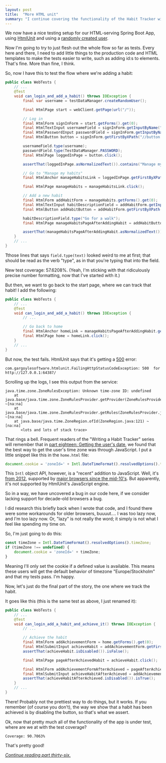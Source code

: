```yaml
---
layout: post
title:  "More HTML unit"
summary: "I continue covering the functionality of the Habit Tracker with tests using the HtmlUnit framework, deal with missing support of the ECMAScript Internationalization API and get my test coverage up to 90%."
---
```

We now have a nice testing setup for our HTML-serving Spring Boot App, using [HtmlUnit](/posts/2023-02-18-html-unit-testing) and using a [randomly created user](/posts/2023-02-19-creating-random-test-users). 

Now I'm going to try to just flesh out the whole flow so far as tests. Every here and there, I need to add little things to the production code and HTML templates to make the tests easier to write, such as adding id:s to elements. That's fine. More than fine, I think.

So, now I have this to test the flow where we're adding a habit:

```java
public class WebTests {
    // ...
    @Test
    void can_login_and_add_a_habit() throws IOException {
        final var username = testDataManager.createRandomUser();

        final HtmlPage start = webClient.getPage(url("/"));

        // Log in
        final HtmlForm signInForm = start.getForms().get(0);
        final HtmlTextInput usernameField = signInForm.getInputByName("username");
        final HtmlPasswordInput passwordField = signInForm.getInputByName("password");
        final HtmlButton button = signInForm.getFirstByXPath("//button[@type='submit']");

        usernameField.type(username);
        passwordField.type(TestDataManager.PASSWORD);
        final HtmlPage loggedInPage = button.click();

        assertThat(loggedInPage.asNormalizedText()).contains("Manage my habits");

        // Go to "Manage my habits"
        final HtmlAnchor manageHabitsLink = loggedInPage.getFirstByXPath("//a[@id='manage-habits']");

        final HtmlPage manageHabits = manageHabitsLink.click();

        // Add a new habit
        final HtmlForm addHabitForm = manageHabits.getForms().get(0);
        final HtmlTextInput habitDescriptionField = addHabitForm.getInputByName("description");
        final HtmlButton addHabitButton = addHabitForm.getFirstByXPath("//button[@type='submit']");

        habitDescriptionField.type("Go for a walk");
        final HtmlPage manageHabitsPageAfterAddingHabit = addHabitButton.click();

        assertThat(manageHabitsPageAfterAddingHabit.asNormalizedText()).contains("Go for a walk");
    }
    // ...
}
```

Tthose lines that says `field.type(text)` looked weird to me at first; that should be read as the verb "type", as in that you're typing that into the field.

New test coverage: 57.6208%. (Yeah, I'm sticking with that ridiculously precise number formatting, now that I've started with it.) 

But then, we want to go back to the start page, where we can track that habit! I add the following:

```java
public class WebTests {
    // ...
    @Test
    void can_login_and_add_a_habit() throws IOException {
        // ...

        // Go back to home
        final HtmlAnchor homeLink = manageHabitsPageAfterAddingHabit.getAnchorByHref("/");
        final HtmlPage home = homeLink.click();
    }
    // ...
}
```

But now, the test fails. HtmlUnit says that it's getting a [500](https://http.cat/500) error:

```
com.gargoylesoftware.htmlunit.FailingHttpStatusCodeException: 500  for http://127.0.0.1:64387/
```

Scrolling up the logs, I see this output from the service:

```
java.time.zone.ZoneRulesException: Unknown time-zone ID: undefined
	at java.base/java.time.zone.ZoneRulesProvider.getProvider(ZoneRulesProvider.java:281) ~[na:na]
	at java.base/java.time.zone.ZoneRulesProvider.getRules(ZoneRulesProvider.java:236) ~[na:na]
	at java.base/java.time.ZoneRegion.ofId(ZoneRegion.java:121) ~[na:na]
       <lots and lots of stack trace>
```

That rings a bell. Frequent readers of the "Writing a Habit Tracker" series will remember that in [part eighteen: Getting the user's date](/posts/2023-01-18-habit-tracker-getting-the-users-date), we found that the best way to get the user's time zone was through JavaScript. I put a little snippet like this in the `home.html` file:

```javascript
document.cookie = 'zoneId=' + Intl.DateTimeFormat().resolvedOptions().timeZone;
```

This `Intl` object API, however, is a "recent" addition to JavaScript. Well, it's [from 2012](https://402.ecma-international.org/1.0/), supported by [major browsers since the mid-10's](https://developer.mozilla.org/en-US/docs/Web/JavaScript/Reference/Global_Objects/Intl). But apparently, it's not supported by HtmlUnit's JavaScript engine. 

So in a way, we have uncovered a bug in our code here, if we consider lacking support for decade-old browsers a bug. 

I did research this briefly back when I wrote that code, and I found there were some workarounds for older browsers, buuuut.... I was too lazy now, and I'm too lazy now. Or, "lazy" is not really the word; it simply is not what I feel like spending my time on. 

So, I'm just going to do this:

```javascript
const timeZone = Intl.DateTimeFormat().resolvedOptions().timeZone;
if (timeZone !== undefined) {
    document.cookie = 'zoneId=' + timeZone;
}
```

Meaning I'll only set the cookie if a defined value is available. This means these users will get the default behavior of timezone "Europe/Stockholm" and that my tests pass. I'm happy. 

Now, let's just do the final part of the story, the one where we track the habit. 

It goes like this (this is the same test as above, I just renamed it):

```java
public class WebTests {
    // ...
    @Test
    void can_login_add_a_habit_and_achieve_it() throws IOException {
        // ...

        // Achieve the habit
        final HtmlForm addAchievementForm = home.getForms().get(0);
        final HtmlSubmitInput achieveHabit = addAchievementForm.getFirstByXPath("//input[@type='submit']");
        assertThat(achieveHabit.isDisabled()).isFalse();

        final HtmlPage pageAfterAchievedHabit = achieveHabit.click();

        final HtmlForm addAchievementFormAfterAchieved = pageAfterAchievedHabit.getForms().get(0);
        final HtmlSubmitInput achieveHabitAfterAchieved = addAchievementFormAfterAchieved.getFirstByXPath("//input[@type='submit']");
        assertThat(achieveHabitAfterAchieved.isDisabled()).isTrue();
    }
    // ...
}
```

There! Probably not the prettiest way to do things, but it works. If you remember (of course you don't), the way we show that a habit has been achieved is by disabling the button, so that's what we assert.

Ok, now that pretty much all of the functionality of the app is under test, where are we at with the test coverage?

```
Coverage: 90.7063%
```

That's pretty good!  

_[Continue reading part thirty-six.](/posts/2023-02-21-adding-apis)_